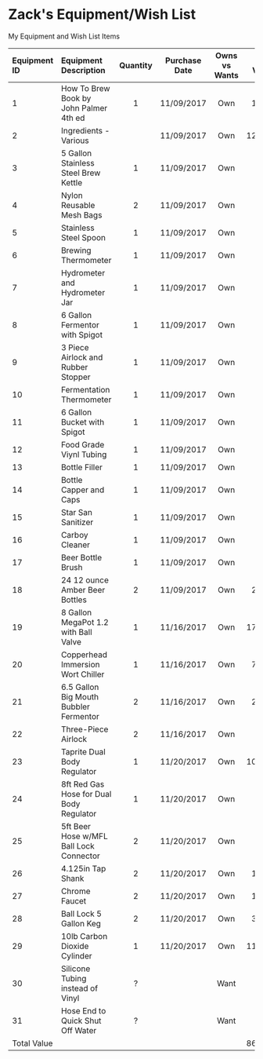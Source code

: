 # Zack's Equipment/Wish List

My Equipment and Wish List Items

| Equipment ID | Equipment Description                    | Quantity  | Purchase Date | Owns vs Wants  | Unit Value |
|:-------------|:---------------------------------------- |:--------: | ------------- |:--------------:| ----------:|
| 1            | How To Brew Book by John Palmer 4th ed   |     1     | 11/09/2017    |      Own       |      17.50 |
| 2            | Ingredients - Various                    |           | 11/09/2017    |      Own       |     129.99 |
| 3            | 5 Gallon Stainless Steel Brew Kettle     |     1     | 11/09/2017    |      Own       |            |
| 4            | Nylon Reusable Mesh Bags                 |     2     | 11/09/2017    |      Own       |            |
| 5            | Stainless Steel Spoon                    |     1     | 11/09/2017    |      Own       |            |
| 6            | Brewing Thermometer                      |     1     | 11/09/2017    |      Own       |            |
| 7            | Hydrometer and Hydrometer Jar            |     1     | 11/09/2017    |      Own       |            |
| 8            | 6 Gallon Fermentor with Spigot           |     1     | 11/09/2017    |      Own       |            |
| 9            | 3 Piece Airlock and Rubber Stopper       |     1     | 11/09/2017    |      Own       |            |
| 10           | Fermentation Thermometer                 |     1     | 11/09/2017    |      Own       |            |
| 11           | 6 Gallon Bucket with Spigot              |     1     | 11/09/2017    |      Own       |            |
| 12           | Food Grade Viynl Tubing                  |     1     | 11/09/2017    |      Own       |            |
| 13           | Bottle Filler                            |     1     | 11/09/2017    |      Own       |            |
| 14           | Bottle Capper and Caps                   |     1     | 11/09/2017    |      Own       |            |
| 15           | Star San Sanitizer                       |     1     | 11/09/2017    |      Own       |            |
| 16           | Carboy Cleaner                           |     1     | 11/09/2017    |      Own       |            |
| 17           | Beer Bottle Brush                        |     1     | 11/09/2017    |      Own       |            |
| 18           | 24 12 ounce Amber Beer Bottles           |     2     | 11/09/2017    |      Own       |      21.48 |
| 19           | 8 Gallon MegaPot 1.2 with Ball Valve     |     1     | 11/16/2017    |      Own       |     179.99 |
| 20           | Copperhead Immersion Wort Chiller        |     1     | 11/16/2017    |      Own       |      77.99 |
| 21           | 6.5 Gallon Big Mouth Bubbler Fermentor   |     2     | 11/16/2017    |      Own       |      29.99 |
| 22           | Three-Piece Airlock                      |     2     | 11/16/2017    |      Own       |       3.00 |
| 23           | Taprite Dual Body Regulator              |     1     | 11/20/2017    |      Own       |     109.95 |
| 24           | 8ft Red Gas Hose for Dual Body Regulator |     1     | 11/20/2017    |      Own       |       4.72 |
| 25           | 5ft Beer Hose w/MFL Ball Lock Connector  |     2     | 11/20/2017    |      Own       |       4.72 |
| 26           | 4.125in Tap Shank                        |     2     | 11/20/2017    |      Own       |      13.95 |
| 27           | Chrome Faucet                            |     2     | 11/20/2017    |      Own       |      12.95 |
| 28           | Ball Lock 5 Gallon Keg                   |     2     | 11/20/2017    |      Own       |      32.48 |
| 29           | 10lb Carbon Dioxide Cylinder             |     1     | 11/20/2017    |      Own       |     113.00 |
| 30           | Silicone Tubing instead of Vinyl         |     ?     |               |     Want       |            |
| 31           | Hose End to Quick Shut Off Water         |     ?     |               |     Want       |            |
| Total Value  |                                          |           |               |                |     862.56 |
